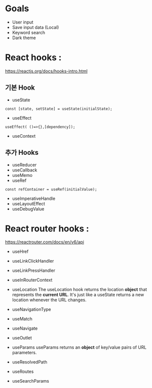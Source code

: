 # Goals
* User input
* Save input data (Local)
* Keyword search
* Dark theme

# React hooks : 
<https://reactjs.org/docs/hooks-intro.html>
## 기본 Hook
* useState 
```
const [state, setState] = useState(initialState);
```
* useEffect 
```
useEffect( ()=>{},[dependency]);
```
* useContext

## 추가 Hooks
* useReducer
* useCallback
* useMemo
* useRef 
```
const refContainer = useRef(initialValue);
```
* useImperativeHandle
* useLayoutEffect
* useDebugValue

# React router hooks : 
<https://reactrouter.com/docs/en/v6/api>
* useHref
* useLinkClickHandler
* useLinkPressHandler
* useInRouterContext
* useLocation
The useLocation hook returns the location __object__ that represents the __current URL__. It's just like a useState returns a new location whenever the URL changes. 

* useNavigationType
* useMatch
* useNavigate
* useOutlet
* useParams
useParams returns an __object__ of key/value pairs of URL parameters. 

* useResolvedPath
* useRoutes
* useSearchParams
